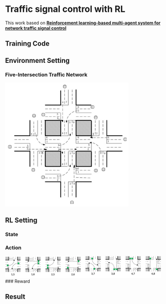 # Traffic signal control with RL

This work based on [**Reinforcement learning-based multi-agent
system for network traffic signal control**](http://citeseerx.ist.psu.edu/viewdoc/download?doi=10.1.1.232.9789&rep=rep1&type=pdf)

## Training Code



## Environment Setting
### Five-Intersection Traffic Network
<img src="./fig/Intersection.png" width="400" height="400">


## RL Setting
### State

### Action
<img src="./fig/Actions.png">
### Reward

## Result


